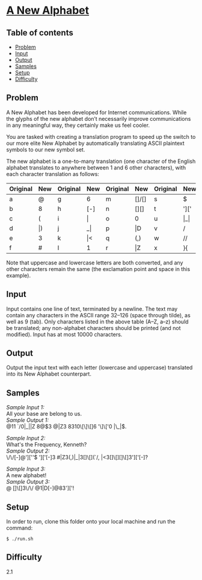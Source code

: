 # [A New Alphabet](https://open.kattis.com/problems/anewalphabet)

## Table of contents

- [Problem](#problem)
- [Input](#input)
- [Output](#output)
- [Samples](#samples)
- [Setup](#setup)
- [Difficulty](#difficulty)

## Problem
A New Alphabet has been developed for Internet communications. While the glyphs of the new alphabet don’t necessarily improve communications in any meaningful way, they certainly make us feel cooler.

You are tasked with creating a translation program to speed up the switch to our more elite New Alphabet by automatically translating ASCII plaintext symbols to our new symbol set.

The new alphabet is a one-to-many translation (one character of the English alphabet translates to anywhere between 1 and 6 other characters), with each character translation as follows:

| Original | New | Original | New | Original | New    | Original | New   | Original | New |
| -------- | --- | -------- | --- | -------- | ------ | -------- | ----- | -------- | --- |
| a        | @   | g        | 6   | m        | []\/[] | s        | $     | y        | '/  | 
| b        | 8   | h        | [-] | n        | []\[]  | t        | ']\[' | z        | 2   | 
| c        | (   | i        | \|  | o        | 0      | u        | \|_\| | 
| d        | \|) | j        | _\| | p        | \|D    | v        | \/    | 
| e        | 3   | k        | \|< | q        | (,)    | w        | \/\/  | 
| f        | #   | l        | 1   | r        | \|Z    | x        | }{    | 

Note that uppercase and lowercase letters are both converted, and any other characters remain the same (the exclamation point and space in this example).

## Input
Input contains one line of text, terminated by a newline. The text may contain any characters in the ASCII range 32–126 (space through tilde), as well as 9 (tab). Only characters listed in the above table (A–Z, a–z) should be translated; any non-alphabet characters should be printed (and not modified). Input has at most 10000 characters.

## Output
Output the input text with each letter (lowercase and uppercase) translated into its New Alphabet counterpart.

## Samples
_Sample Input 1:_ </br>
All your base are belong to us. </br> 
_Sample Output 1:_ </br>
@11 \`/0|\_||Z 8@$3 @|Z3 8310\[\]\[]6 '\]\['0 |\_|$. </br>

_Sample Input 2:_ </br> 
What's the Frequency, Kenneth?</br> 
_Sample Output 2:_ </br>
\\/\\/\[-\]@'\]\[''$ '\]\['\[-\]3 #|Z3\(,\)|\_|3\[\]\\\[\]\(\`/, |<3\[\]\\\[\]\[\]\\\[\]3'\]\['\[-\]? </br>

_Sample Input 3:_ </br>
A new alphabet! </br> 
_Sample Output 3:_ </br>
@ \[\]\\\[\]3\\/\\/ @1|D\[-\]@83'\]\['! </br>

## Setup
In order to run, clone this folder onto your local machine and run the command:

	$ ./run.sh

## Difficulty
2.1
